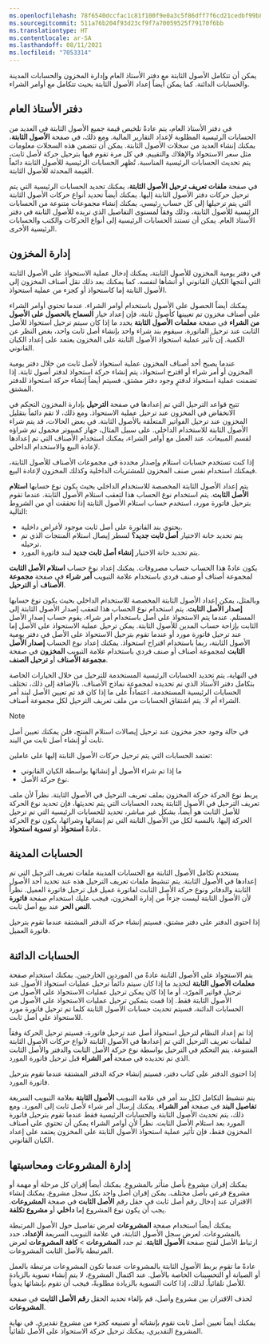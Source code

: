```yaml
---
ms.openlocfilehash: 78f6540dccfac1c81f100f9e0a3c5f86dff7f6cd21cedbf99b8fcb6aa83c51c3
ms.sourcegitcommit: 511a76b204f93d23cf9f7a70059525f79170f6bb
ms.translationtype: HT
ms.contentlocale: ar-SA
ms.lasthandoff: 08/11/2021
ms.locfileid: "7053314"
---
```

يمكن أن تتكامل الأصول الثابتة مع دفتر الأستاذ العام وإدارة المخزون والحسابات المدينة والحسابات الدائنة. كما يمكن أيضاً إعداد الأصول الثابتة بحيث تتكامل مع أوامر الشراء.

## <a name="general-ledger"></a>دفتر الأستاذ العام

في دفتر الأستاذ العام، يتم عادةً تلخيص قيمة جميع الأصول الثابتة في العديد من الحسابات الرئيسية المطلوبة لإعداد التقارير المالية. ومع ذلك، في صفحة **الأصول الثابتة**، يمكنك إنشاء العديد من سجلات الأصول الثابتة. يمكن أن تتضمن هذه السجلات معلومات مثل سعر الاستحواذ والإهلاك والتقييم. في كل مرة تقوم فيها بترحيل حركة لأصل ثابت، يتم تحديث الحسابات الرئيسية المناسبة. تُظهِر الحسابات الرئيسية للأصول الثابتة دائماً القيمة المحدثة للأصول الثابتة.

في صفحة **ملفات تعريف ترحيل الأصول الثابتة**، يمكنك تحديد الحسابات الرئيسية التي يتم ترحيل حركات دفتر الأصول الثابتة إليها. يمكنك أيضاً تحديد أنواع حركات الأصول الثابتة التي يتم ترحيلها إلى كل حساب رئيسي. يمكنك إنشاء مجموعات متنوعة من الحسابات الرئيسية للأصول الثابتة، وذلك وفقاً لمستوى التفاصيل الذي تريده للأصول الثابتة في دفتر الأستاذ العام. يمكن أن تستند الحسابات الرئيسية إلى أنواع الحركات والكتب والحسابات الرئيسية الأخرى.

## <a name="inventory-management"></a>إدارة المخزون
في دفتر يومية المخزون للأصول الثابتة، يمكنك إدخال عملية الاستحواذ على الأصول الثابتة التي أنتجها الكيان القانوني أو أنشأها لنفسه. كما يمكنك بعد ذلك نقل أصناف المخزون إلى الأصول الثابتة إما كاستحواذ أو كجزء من عملية استحواذ. 

يمكنك أيضاً الحصول على الأصول باستخدام أوامر الشراء. عندما تحتوي أوامر الشراء على أصناف مخزون تم تعيينها كأصول ثابتة، فإن إعداد خيار **السماح بالحصول على الأصول من الشراء** في صفحة **معلمات الأصول الثابتة** يحدد ما إذا كان سيتم ترحيل استحواذ للأصل الثابت عند ترحيل الفاتورة. سيقوم بند شراء واحد بإنشاء أصل ثابت واحد، بغض النظر عن الكمية. إن تأثير عملية استحواذ الأصول الثابتة على المخزون يعتمد على إعداد الكيان القانوني. 

عندما يصبح أحد أصناف المخزون عملية استحواذ لأصل ثابت من خلال دفتر يومية المخزون أو أمر شراء أو اقترح استحواذ، يتم إنشاء حركة استحواذ لدفتر أصول ثابتة. إذا تضمنت عملية استحواذ لدفترٍ وجود دفتر مشتق، فسيتم أيضاً إنشاء حركة استحواذ للدفتر المشتق. 

تتيح قواعد الترحيل التي تم إعدادها في صفحة **الترحيل** بإدارة المخزون التحكم في الانخفاض في المخزون عند ترحيل عملية الاستحواذ. ومع ذلك، لا تقم دائماً بتقليل المخزون عند ترحيل الفواتير المتعلقة بالأصول الثابتة. في بعض الحالات، قد يتم شراء الأصول الثابتة للاستخدام الداخلي. على سبيل المثال، جهاز كمبيوتر محمول تم شراؤه لقسم المبيعات. عند العمل مع أوامر الشراء، يمكنك استخدام الأصناف التي تم إعدادها لإعادة البيع والاستخدام الداخلي. 

إذا كنت تستخدم حسابات استلام وإصدار محددة في مجموعات الأصناف للأصول الثابتة، فيمكنك استخدام نفس صنف المخزون للمشتريات الداخلية وكذلك المخزون لإعادة البيع. 

يتم إعداد الأصول الثابتة المخصصة للاستخدام الداخلي بحيث يكون نوع حسابها **استلام الأصل الثابت**. يتم استخدام نوع الحساب هذا لتعقب استلام الأصول الثابتة. عندما تقوم بترحيل فاتورة مورد، استخدم حساب استلام الأصول الثابتة إذا تحققت أي من الشروط التالية:

-   يحتوي بند الفاتورة على أصل ثابت موجود لأغراض داخلية.
-   يتم تحديد خانة الاختيار **أصل ثابت جديد؟** لسطر إيصال استلام المنتجات الذي تم ترحيله.
-   يتم تحديد خانة الاختيار **إنشاء أصل ثابت جديد** لبند فاتورة المورد.

يكون عادةً هذا الحساب حساب مصروفات. يمكنك إعداد نوع حساب **استلام الأصل الثابت** لمجموعة أصناف أو صنف فردي باستخدام علامة التبويب **أمر شراء** في صفحة **مجموعة الأصناف** أو **الترحيل‏‎**.

وبالمثل، يمكن إعداد الأصول الثابتة المخصصة للاستخدام الداخلي بحيث يكون نوع حسابها **إصدار الأصل الثابت**. يتم استخدام نوع الحساب هذا لتعقب إصدار الأصول الثابتة إلى المستلم. عندما يتم الاستحواذ على أصل باستخدام أمر شراء، يقوم حساب إصدار الأصل الثابت بإزاحة حساب المدين للأصول الثابتة. يمكن ترحيل عملية الاستحواذ على الأصل إما عند ترحيل فاتورة مورد أو عندما تقوم بترحيل الاستحواذ على الأصل في دفتر يومية الأصول الثابتة، ربما باستخدام اقتراح استحواذ. يمكنك إعداد نوع الحساب **إصدار الأصل الثابت** لمجموعة أصناف أو صنف فردي باستخدام علامة التبويب **المخزون** في صفحة **مجموعة الأصناف** أو **ترحيل الصنف**. 

في النهاية، يتم تحديد الحسابات الرئيسية المستخدمة للترحيل من خلال الخيارات الخاصة بتكامل دفتر الأستاذ الذي تم تحديده لمجموعة نماذج الأصناف. بالإضافة إلى ذلك، تختلف الحسابات الرئيسية المستخدمة، اعتماداً على ما إذا كان قد تم تعيين الأصل لبند أمر الشراء أم لا. يتم اشتقاق الحسابات من ملف تعريف الترحيل لكل مجموعة أصناف. 

> [!NOTE]
> في حالة وجود حجز مخزون عند ترحيل إيصالات استلام المنتج، فلن يمكنك تعيين أصل ثابت أو إنشاء أصل ثابت من البند. 

تعتمد الحسابات التي يتم ترحيل حركات الأصول الثابتة إليها على عاملين: 

- ما إذا تم شراء الأصول أو إنشائها بواسطة الكيان القانوني
- نوع حركة الأصل. 

يربط نوع الحركة حركة المخزون بملف تعريف الترحيل في الأصول الثابتة. نظراً لأن ملف تعريف الترحيل في الأصول الثابتة يحدد الحسابات التي يتم تحديثها، فإن تحديد نوع الحركة للأصل الثابت هو أيضاً، بشكل غير مباشر، تحديد للحسابات الرئيسية التي تم ترحيل الحركة إليها. بالنسبة لكل من الأصول الثابتة التي تم إنشائها وشرائها، يكون نوع الحركة عادةً **استحواذ** أو **تسوية استحواذ**.

## <a name="accounts-receivable"></a>الحسابات المدينة
يستخدم تكامل الأصول الثابتة مع الحسابات المدينة ملفات تعريف الترحيل التي تم إعدادها في الأصول الثابتة. يتم تنشيط ملفات تعريف الترحيل هذه عند تحديد أحد الأصول الثابتة والدفاتر ونوع حركة الأصل الثابت لفاتورة عميل قبل ترحيل فاتورة العميل. نظراً لأن الأصول الثابتة ليست جزءاً من إدارة المخزون، فيجب عليك استخدام صفحة **فاتورة النص الحر** عند بيع أصل ثابت. 

إذا احتوى الدفتر على دفتر مشتق، فسيتم إنشاء حركة الدفتر المشتقة عندما تقوم بترحيل فاتورة العميل.

## <a name="accounts-payable"></a>الحسابات الدائنة
يتم الاستحواذ على الأصول الثابتة عادةً من الموردين الخارجيين. يمكنك استخدام صفحة **معلمات الأصول الثابتة** لتحديد ما إذا كان سيتم دائماً ترحيل عمليات استحواذ الأصول عند ترحيل فواتير المورّد، أو ما إذا كان يمكن ترحيل عمليات الاستحواذ على الأصول من الأصول الثابتة فقط. إذا قمت بتمكين ترحيل عمليات الاستحواذ على الأصول من الحسابات الدائنة، فسيتم تحديث حسابات الأصول الثابتة كلما تم ترحيل فاتورة مورد للاستحواذ على أصل ثابت. 

إذا تم إعداد النظام لترحيل استحواذ أصل عند ترحيل فاتورة، فسيتم ترحيل الحركة وفقاً لملفات تعريف الترحيل التي تم إعدادها في الأصول الثابتة لأنواع حركات الأصول الثابتة المتنوعة. يتم التحكم في الترحيل بواسطة نوع حركة الأصل الثابت والدفتر والأصل الثابت الذي تم تحديده في صفحة **أمر الشراء** قبل ترحيل فاتورة المورد. 

إذا احتوى الدفتر على كتاب دفتر، فسيتم إنشاء حركة الدفتر المشتقة عندما تقوم بترحيل فاتورة المورد.

يتم تنشيط التكامل لكل بند أمر في علامة التبويب **الأصول الثابتة** بعلامة التبويب السريعة **تفاصيل البند** في صفحة **أمر الشراء**. يمكنك إرسال أمر شراء لأصل ثابت إلى المورد. ومع ذلك، يتم تحديث الأصول الثابتة والحسابات الرئيسية فقط عندما تقوم بترحيل فاتورة المورد بعد استلام الأصل الثابت. نظراً لأن أوامر الشراء يمكن أن تحتوي على أصناف المخزون فقط، فإن تأثير عملية استحواذ الأصول الثابتة على المخزون يعتمد على إعداد الكيان القانوني.

## <a name="project-management-and-accounting"></a>إدارة المشروعات ومحاسبتها
يمكنك إقران مشروع بأصل متأثر بالمشروع. يمكنك أيضاً إقران كل مرحلة أو مهمة أو مشروع فرعي بأصل مختلف. يمكن إقران أصل واحد بكل سجل مشروع. يمكنك إنشاء الاقتران عند إدخال رقم أصل ثابت في حقل رقم **الأصل الثابت** في صفحة **المشروعات**. يجب أن يكون نوع المشروع إما **داخلي** أو **مشروع تكلفة**. 

يمكنك أيضاً استخدام صفحة **المشروعات** لعرض تفاصيل حول الأصول المرتبطة بالمشروعات. لعرض سجل الأصول الثابتة، في علامة التبويب السريعة **الإعداد**، حدد ارتباط الأصل لفتح صفحة **الأصول الثابتة**. ثم حدد **المشروعات** > **كافة المشروعات** لعرض المشروعات‏‎ المرتبطة بالأصل الثابت. 

عادةً ما تقوم بربط الأصول الثابتة بالمشروعات عندما تكون المشروعات مرتبطة بالعمل أو الصيانة أو التحسينات الخاصة بالأصل. عند اكتمال المشروع، لا يتم إنشاء تسوية بالزيادة للأصل تلقائياً. لذلك، إذا كانت التسوية بالزيادة مطلوبةً، فيجب أن تقوم بإنشائها يدوياً. 

لحذف الاقتران بين مشروع وأصل، قم بإلغاء تحديد الحقل **رقم الأصل الثابت** في صفحة **المشروعات**. 

يمكنك أيضاً تعيين أصل ثابت تقوم بإنشائه أو تصنيعه كجزء من مشروع تقديري. في نهاية المشروع التقديري، يمكنك ترحيل حركة الاستحواذ على الأصل تلقائياً.
